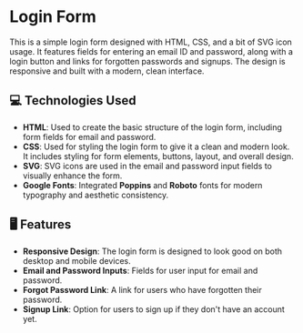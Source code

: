 # Login Form

This is a simple login form designed with HTML, CSS, and a bit of SVG icon usage. It features fields for entering an email ID and password, along with a login button and links for forgotten passwords and signups. The design is responsive and built with a modern, clean interface.

## 💻 Technologies Used

- **HTML**: Used to create the basic structure of the login form, including form fields for email and password.
- **CSS**: Used for styling the login form to give it a clean and modern look. It includes styling for form elements, buttons, layout, and overall design.
- **SVG**: SVG icons are used in the email and password input fields to visually enhance the form.
- **Google Fonts**: Integrated **Poppins** and **Roboto** fonts for modern typography and aesthetic consistency.

## 🖥️ Features

- **Responsive Design**: The login form is designed to look good on both desktop and mobile devices.
- **Email and Password Inputs**: Fields for user input for email and password.
- **Forgot Password Link**: A link for users who have forgotten their password.
- **Signup Link**: Option for users to sign up if they don't have an account yet.

